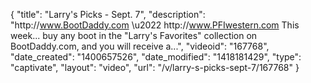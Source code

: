 {
    "title": "Larry's Picks - Sept. 7",
    "description": "http:\/\/www.BootDaddy.com \u2022 http:\/\/www.PFIwestern.com This week... buy any boot in the \"Larry's Favorites\" collection on BootDaddy.com, and you will receive a...",
    "videoid": "167768",
    "date_created": "1400657526",
    "date_modified": "1418181429",
    "type": "captivate",
    "layout": "video",
    "url": "\/v\/larry-s-picks-sept-7\/167768"
}